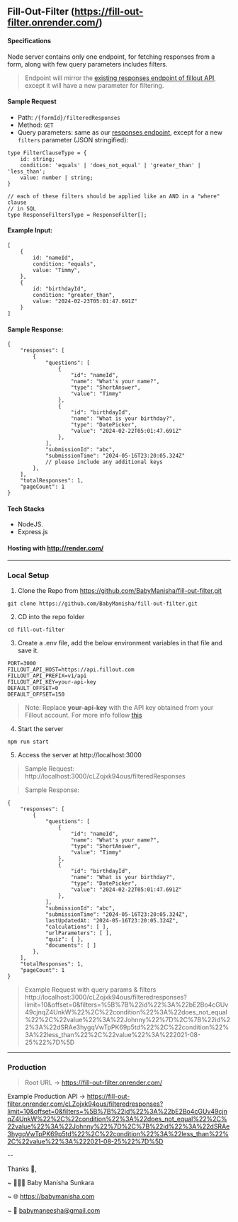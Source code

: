 ## Fill-Out-Filter (https://fill-out-filter.onrender.com/)

#### Specifications
Node server contains only one endpoint, for fetching responses from a form, along with few query parameters includes filters. 

> Endpoint will mirror the [existing responses endpoint of fillout API](https://www.fillout.com/help/fillout-rest-api#d8b24260dddd4aaa955f85e54f4ddb4d), except it will have a new parameter for filtering. 

#### Sample Request

- Path: `/{formId}/filteredResponses`
- Method: `GET`
- Query parameters: same as our [responses endpoint](https://www.fillout.com/help/fillout-rest-api#d8b24260dddd4aaa955f85e54f4ddb4d), except for a new `filters` parameter (JSON stringified):

```tsx
type FilterClauseType = {
	id: string;
	condition: 'equals' | 'does_not_equal' | 'greater_than' | 'less_than';
	value: number | string;
}

// each of these filters should be applied like an AND in a "where" clause
// in SQL
type ResponseFiltersType = ResponseFilter[];
```

#### Example Input:
```
[
	{
		id: "nameId",
		condition: "equals",
		value: "Timmy",
	},
	{
		id: "birthdayId",
		condition: "greater_than",
		value: "2024-02-23T05:01:47.691Z"
	}
]
```

#### Sample Response:
``` 
{
	"responses": [
		{
			"questions": [
				{
					"id": "nameId",
					"name": "What's your name?",
					"type": "ShortAnswer",
					"value": "Timmy"
				},
				{
					"id": "birthdayId",
					"name": "What is your birthday?",
					"type": "DatePicker",
					"value": "2024-02-22T05:01:47.691Z"
				},
			],
			"submissionId": "abc",
			"submissionTime": "2024-05-16T23:20:05.324Z"
			// please include any additional keys
		},
	],
	"totalResponses": 1,
	"pageCount": 1
}
```

#### Tech Stacks
* NodeJS. 
* Express.js

#### Hosting with http://render.com/
----

### Local Setup
1. Clone the Repo from https://github.com/BabyManisha/fill-out-filter.git
```
git clone https://github.com/BabyManisha/fill-out-filter.git
```

2. CD into the repo folder
```
cd fill-out-filter
```

3. Create a .env file, add the below environment variables in that file and save it.
```
PORT=3000
FILLOUT_API_HOST=https://api.fillout.com
FILLOUT_API_PREFIX=v1/api
FILLOUT_API_KEY=your-api-key
DEFAULT_OFFSET=0
DEFAULT_OFFSET=150
```
> Note: Replace **your-api-key** with the API key obtained from your Fillout account. For more info follow [this](https://www.fillout.com/help/fillout-rest-api#e953f1fed4244a76958f38c9a6f88edb)

4. Start the server
```
npm run start
```
5. Access the server at http://localhost:3000

> Sample Request:
http://localhost:3000/cLZojxk94ous/filteredResponses

> Sample Response:
```
{
	"responses": [
		{
			"questions": [
				{
					"id": "nameId",
					"name": "What's your name?",
					"type": "ShortAnswer",
					"value": "Timmy"
				},
				{
					"id": "birthdayId",
					"name": "What is your birthday?",
					"type": "DatePicker",
					"value": "2024-02-22T05:01:47.691Z"
				},
			],
			"submissionId": "abc",
			"submissionTime": "2024-05-16T23:20:05.324Z",
			lastUpdatedAt: "2024-05-16T23:20:05.324Z",
			"calculations": [ ],
			"urlParameters": [ ],
			"quiz": { },
			"documents": [ ]
		},
	],
	"totalResponses": 1,
	"pageCount": 1
}
```

> Example Request with query params & filters
http://localhost:3000/cLZojxk94ous/filteredresponses?limit=10&offset=0&filters=%5B%7B%22id%22%3A%22bE2Bo4cGUv49cjnqZ4UnkW%22%2C%22condition%22%3A%22does_not_equal%22%2C%22value%22%3A%22Johnny%22%7D%2C%7B%22id%22%3A%22dSRAe3hygqVwTpPK69p5td%22%2C%22condition%22%3A%22less_than%22%2C%22value%22%3A%222021-08-25%22%7D%5D

----

### Production 

> Root URL -> https://fill-out-filter.onrender.com/

Example Production API -> https://fill-out-filter.onrender.com/cLZojxk94ous/filteredresponses?limit=10&offset=0&filters=%5B%7B%22id%22%3A%22bE2Bo4cGUv49cjnqZ4UnkW%22%2C%22condition%22%3A%22does_not_equal%22%2C%22value%22%3A%22Johnny%22%7D%2C%7B%22id%22%3A%22dSRAe3hygqVwTpPK69p5td%22%2C%22condition%22%3A%22less_than%22%2C%22value%22%3A%222021-08-25%22%7D%5D

--

Thanks 🙏,

~ 👩🏻‍💻 Baby Manisha Sunkara

~ 🌐 https://babymanisha.com

~ 📧 babymaneesha@gmail.com 
